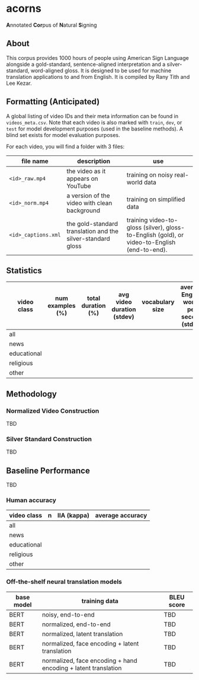# acorns
 **A**nnotated **Cor**pus of **N**atural **S**igning

## About
This corpus provides 1000 hours of people using American Sign Language alongside a gold-standard, sentence-aligned interpretation and a silver-standard, word-aligned gloss. It is designed to be used for machine translation applications to and from English. It is compiled by Rany Tith and Lee Kezar.

## Formatting (Anticipated)
A global listing of video IDs and their meta information can be found in `videos_meta.csv`. Note that each video is also marked with `train`, `dev`, or `test` for model development purposes (used in the baseline methods). A blind set exists for model evaluation purposes.

For each video, you will find a folder with 3 files:

| file name | description | use |
|-----------|-------------|-----|
| `<id>_raw.mp4` | the video as it appears on YouTube | training on noisy real-world data |
| `<id>_norm.mp4` | a version of the video with clean background | training on simplified data |
| `<id>_captions.xml` | the gold-standard translation and the silver-standard gloss | training video-to-gloss (silver), gloss-to-English (gold), or video-to-English (end-to-end). |

## Statistics
| video class | num examples (%) | total duration (%) | avg video duration (stdev) | vocabulary size | average English words per second (stdev) | average signs per second |
|--|--|--|--|--|--|--|
| all | | | | | | |
| news | | | | | | |
| educational | | | | | | |
| religious | | | | | | |
| other | | | | | | |

## Methodology
### Normalized Video Construction
TBD

### Silver Standard Construction
TBD

## Baseline Performance
TBD 
### Human accuracy
| video class | n | IIA (kappa) | average accuracy |
|-------------|---|-------------|------------------|
| all | | | |
| news | | | |
| educational | | | |
| religious | | | |
| other | | | |

### Off-the-shelf neural translation models
| base model | training data | BLEU score |
|--------|-------------|------------|
| BERT | noisy, end-to-end | TBD |
| BERT | normalized, end-to-end | TBD |
| BERT | normalized, latent translation | TBD |
| BERT | normalized, face encoding + latent translation | TBD |
| BERT | normalized, face encoding + hand encoding + latent translation | TBD |
